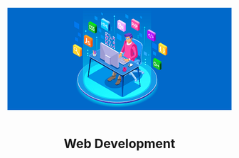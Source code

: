 <br />
<div align="center">
    <img src="webdev.png" alt="Logo" width="780">
  <br />
  <br />
  <h1>Web Development</h1>
  <br />
</div>
